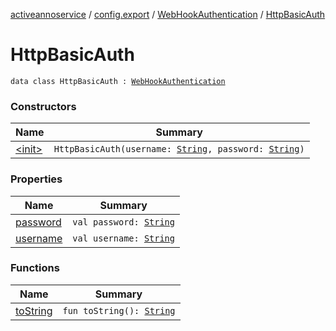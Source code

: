 [activeannoservice](../../../index.md) / [config.export](../../index.md) / [WebHookAuthentication](../index.md) / [HttpBasicAuth](./index.md)

# HttpBasicAuth

`data class HttpBasicAuth : `[`WebHookAuthentication`](../index.md)

### Constructors

| Name | Summary |
|---|---|
| [&lt;init&gt;](-init-.md) | `HttpBasicAuth(username: `[`String`](https://kotlinlang.org/api/latest/jvm/stdlib/kotlin/-string/index.html)`, password: `[`String`](https://kotlinlang.org/api/latest/jvm/stdlib/kotlin/-string/index.html)`)` |

### Properties

| Name | Summary |
|---|---|
| [password](password.md) | `val password: `[`String`](https://kotlinlang.org/api/latest/jvm/stdlib/kotlin/-string/index.html) |
| [username](username.md) | `val username: `[`String`](https://kotlinlang.org/api/latest/jvm/stdlib/kotlin/-string/index.html) |

### Functions

| Name | Summary |
|---|---|
| [toString](to-string.md) | `fun toString(): `[`String`](https://kotlinlang.org/api/latest/jvm/stdlib/kotlin/-string/index.html) |
